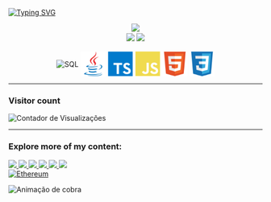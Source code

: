 <a href="https://git.io/typing-svg"><img src="https://readme-typing-svg.demolab.com?font=Fira+Code&pause=500&color=D72EF7&center=falso&vCenter=falso&repeat=verdadeiro&random=falso&width=435&lines=Ol%C3%A1!!+;Meu+nome+%C3%A9+Amanda;Vamos+construir+algo+incr%C3%ADvel+juntos!" alt="Typing SVG" /></a>

<div align="center">
  <a href="https://github.com/formandodev">
    <img height="280em" src="https://github-readme-stats.vercel.app/api?username=dinhoka&show_icons=true&theme=radical"/>
  </a>
</div>


  <div align="center">
    <img height="250em" src="https://github-readme-stats.vercel.app/api/top-langs/?username=dinhoka&layout=donut&theme=radical"/>
    <img height="250em" src="https://github-readme-stats.vercel.app/api/top-langs/?username=dinhoka&hide=javascript,html&theme=radical"/>
</div>





        
<br>
    
<div align="center">
  <img align="center" title="SQL" height="50" src="imgs/iconeSQL.jpg">
  <img align="center" title="Java" height="50" src="https://raw.githubusercontent.com/devicons/devicon/master/icons/java/java-original.svg">
  <img align="center" title="TypeScript" height="50" src="https://raw.githubusercontent.com/devicons/devicon/master/icons/typescript/typescript-original.svg">
  <img align="center" title="JavaScript" height="50" src="https://raw.githubusercontent.com/devicons/devicon/master/icons/javascript/javascript-plain.svg">
  <img align="center" title="HTML" height="50" src="https://raw.githubusercontent.com/devicons/devicon/master/icons/html5/html5-original.svg">
  <img align="center" title="CSS" height="50" src="https://raw.githubusercontent.com/devicons/devicon/master/icons/css3/css3-original.svg">
</div>

<hr>

<div>




### Visitor count
![Contador de Visualizações](https://profile-counter.glitch.me/dinhoka/count.svg)


<hr>

### Explore more of my content:

<div> 
  <a href="https://www.youtube.com/user/dinhoka target="_blank">
    <img src="https://img.shields.io/badge/YouTube-FF0000?style=for-the-badge&logo=youtube&logoColor=white" target="_blank">
  </a>
  <a href="https://www.instagram.com/dinhoka" target="_blank">
    <img src="https://img.shields.io/badge/-Instagram-%23E4405F?style=for-the-badge&logo=instagram&logoColor=white" target="_blank">
  </a>
  <a href="https://discord.gg/dinhoka target="_blank">
    <img src="https://img.shields.io/badge/Discord-7289DA?style=for-the-badge&logo=discord&logoColor=white" target="_blank">
  </a> 
  <a href="mailto:dinhoka.teste@gmail.com">
    <img src="https://img.shields.io/badge/-Gmail-%23333?style=for-the-badge&logo=gmail&logoColor=white" target="_blank">
  </a>
  <a href="https://www.linkedin.com/in/amandacarolinaamaral" target="_blank">
    <img src="https://img.shields.io/badge/-LinkedIn-%230077B5?style=for-the-badge&logo=linkedin&logoColor=white" target="_blank">
  </a>
  <a href="https://wa.me/whatsappphonenumber" target="_blank">
    <img src="https://img.shields.io/badge/WhatsApp-25D366?style=for-the-badge&logo=whatsapp&logoColor=white" target="_blank">
  </a>
</div>
<a href="ethereum:0x1234567890abcdef1234567890abcdef12345678?value=1&gas=21000">
  <img src="https://www.ethereum.org/images/logos/ETHEREUM-ICON_Black_small.png" alt="Ethereum" height="50">
</a>


![Animação de cobra](https://github.com/danielbped/danielbped/blob/output/github-contribution-grid-snake.svg)
